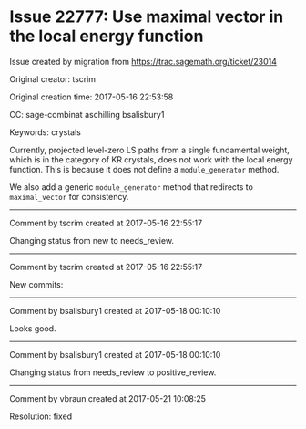 # Issue 22777: Use maximal vector in the local energy function

Issue created by migration from https://trac.sagemath.org/ticket/23014

Original creator: tscrim

Original creation time: 2017-05-16 22:53:58

CC:  sage-combinat aschilling bsalisbury1

Keywords: crystals

Currently, projected level-zero LS paths from a single fundamental weight, which is in the category of KR crystals, does not work with the local energy function. This is because it does not define a `module_generator` method.

We also add a generic `module_generator` method that redirects to `maximal_vector` for consistency.


---

Comment by tscrim created at 2017-05-16 22:55:17

Changing status from new to needs_review.


---

Comment by tscrim created at 2017-05-16 22:55:17

New commits:


---

Comment by bsalisbury1 created at 2017-05-18 00:10:10

Looks good.


---

Comment by bsalisbury1 created at 2017-05-18 00:10:10

Changing status from needs_review to positive_review.


---

Comment by vbraun created at 2017-05-21 10:08:25

Resolution: fixed
